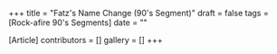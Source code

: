 +++
title = "Fatz's Name Change (90's Segment)"
draft = false
tags = [Rock-afire 90's Segments]
date = ""

[Article]
contributors = []
gallery = []
+++